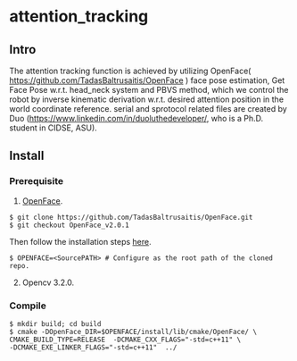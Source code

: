 # attention_tracking

## Intro
The attention tracking function is achieved by utilizing OpenFace( https://github.com/TadasBaltrusaitis/OpenFace ) face pose estimation, Get Face Pose w.r.t. head_neck system and PBVS method, which we control the robot by inverse kinematic derivation w.r.t. desired attention position in the world coordinate reference.
serial and sprotocol related files are created by Duo (https://www.linkedin.com/in/duoluthedeveloper/, who is a Ph.D. student in CIDSE, ASU).

## Install

### Prerequisite
  1. [OpenFace](https://github.com/TadasBaltrusaitis/OpenFace).
  
  ```shell
  $ git clone https://github.com/TadasBaltrusaitis/OpenFace.git
  $ git checkout OpenFace_v2.0.1
  ```
   Then follow the installation steps [here](https://github.com/TadasBaltrusaitis/OpenFace/wiki/Unix-Installation).
  ```shell
  $ OPENFACE=<SourcePATH> # Configure as the root path of the cloned repo.
  ```
  2. Opencv 3.2.0.
  
### Compile
  ```shell
  $ mkdir build; cd build
  $ cmake -DOpenFace_DIR=$OPENFACE/install/lib/cmake/OpenFace/ \
CMAKE_BUILD_TYPE=RELEASE  -DCMAKE_CXX_FLAGS="-std=c++11" \
-DCMAKE_EXE_LINKER_FLAGS="-std=c++11"  ../
